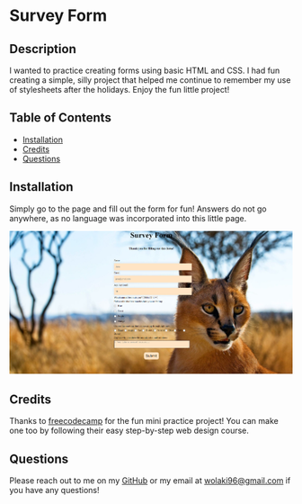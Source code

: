 # Survey Form
  
## Description
I wanted to practice creating forms using basic HTML and CSS. I had fun creating a simple, silly project that helped me continue to remember my use of stylesheets after the holidays. Enjoy the fun little project!

## Table of Contents



- [Installation](#installation)
- [Credits](#credits)
- [Questions](#questions)
## Installation

Simply go to the page and fill out the form for fun! Answers do not go anywhere, as no language was incorporated into this little page. 




![screenshot](surveyform.PNG)
    

## Credits
Thanks to [freecodecamp](https://www.freecodecamp.org/) for the fun mini practice project! You can make one too by following their easy step-by-step web design course.





## Questions

Please reach out to me on my [GitHub](github.com/wolaki96) or my email at wolaki96@gmail.com if you have any questions!
